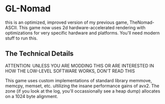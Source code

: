 # GL-Nomad
this is an optimized, improved version of my previous game, TheNomad-ASCII. This game now uses 2d hardware-accelerated rendering with optimizations for very specific hardware and platforms. You'll need modern stuff to run this.

## The Technical Details
ATTENTION: UNLESS YOU ARE MODDING THIS OR ARE INTERESTED IN HOW THE LOW-LEVEL SOFTWARE WORKS, DON'T READ THIS

This game uses custom implementations of standard library memmove, memcpy, memset, etc. ultilizing the insane performance gains of avx2. The zone (if you look at the log, you'll occassionally see a heap dump) allocates on a 1024 byte alignment.